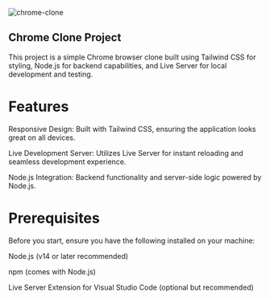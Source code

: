 ![chrome-clone](https://github.com/user-attachments/assets/01b56bff-1d73-4458-88f9-ef95e6ae2650)


## Chrome Clone Project

This project is a simple Chrome browser clone built using Tailwind CSS for styling, Node.js for backend capabilities, and Live Server for local development and testing.
# Features

Responsive Design: Built with Tailwind CSS, ensuring the application looks great on all devices.

Live Development Server: Utilizes Live Server for instant reloading and seamless development experience.

Node.js Integration: Backend functionality and server-side logic powered by Node.js.

# Prerequisites

Before you start, ensure you have the following installed on your machine:

Node.js (v14 or later recommended)

npm (comes with Node.js)

Live Server Extension for Visual Studio Code (optional but recommended)

